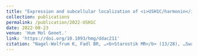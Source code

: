 ```yaml
---
title: "Expression and subcellular localization of <i>USH1C/harmonin</i> in the human retina provide insights into pathomechanisms and therapy."
collection: publications
permalink: /publication/2022-USH1C
date: 2022-08-23
venue: 'Hum Mol Genet.'
link: 'https://doi.org/10.1093/hmg/ddac211'
citation: "Nagel-Wolfrum K, Fadl BR, …<b>Starostik MR</b> (13/28), …Swaroop A, Wolfrum U. (2022) Expression and subcellular localization of USH1C/harmonin in the human retina provide insights into pathomechanisms and therapy. <i>Hum Mol Genet</i>. ddac211.  doi:10.1093/hmg/ddac211"
---
```

